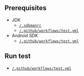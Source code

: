 ## Prerequisites

- JDK
  - [`/.sdkmanrc`](./.sdkmanrc)
  - [`/.github/workflows/test.yml`](./.github/workflows/test.yml)
- Android SDK
  - [`/.github/workflows/test.yml`](./.github/workflows//test.yml)

## Run test

- [`/.github/workflows/test.yml`](./.github/workflows/test.yml)

